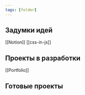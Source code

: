```yaml
---
tags: [folder]
---
```

## Задумки идей
[[Notion]]
[[css-in-js]]

## Проекты в разработки
[[Portfolio]]


## Готовые проекты

